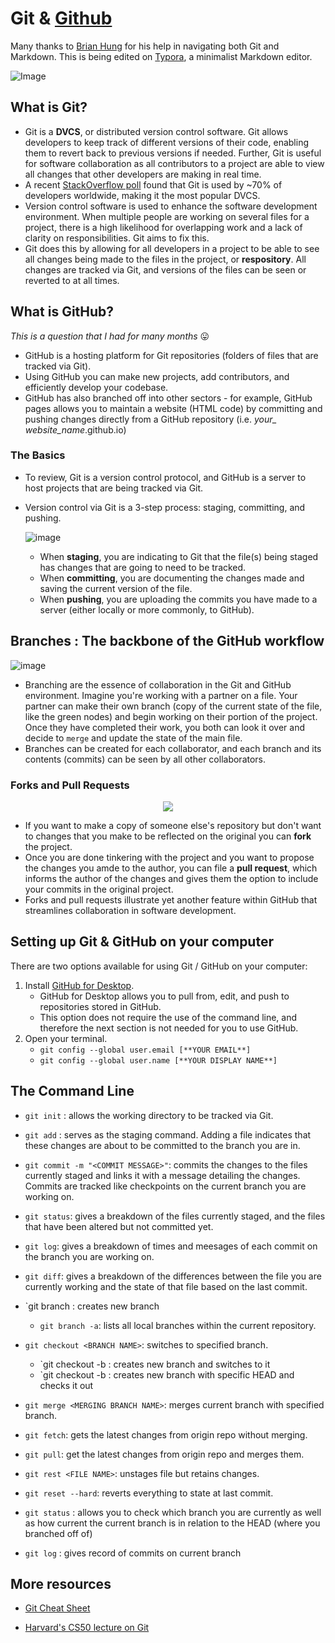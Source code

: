 # Git & [Github](https://github.com) 

Many thanks to [Brian Hung](https://github.com/brianhung) for his help in navigating both Git and Markdown. This is being edited on [Typora](https://typora.io), a minimalist Markdown editor.



![Image](https://spin.atomicobject.com/wp-content/uploads/20171003153036/github-logo.png)



## What is Git?

- Git is a **DVCS**, or distributed version control software. Git allows developers to keep track of different versions of their code, enabling them to revert back to previous versions if needed. Further, Git is useful for software collaboration as all contributors to a project are able to view all changes that other developers are making in real time. 
- A recent [StackOverflow poll](https://insights.stackoverflow.com/survey/2018/) found that Git is used by ~70% of developers worldwide, making it the most popular DVCS. 
- Version control software is used to enhance the software development environment. When multiple people are working on several files for a project, there is a high likelihood for overlapping work and a lack of clarity on responsibilities. Git aims to fix this.
- Git does this by allowing for all developers in a project to be able to see all changes being made to the files in the project, or **respository**. All changes are tracked via Git, and versions of the files can be seen or reverted to at all times.

## What is GitHub?

*This is a question that I had for many months* 😛

- GitHub is a hosting platform for Git repositories (folders of files that are tracked via Git).
- Using GitHub you can make new projects, add contributors, and efficiently develop your codebase.
- GitHub has also branched off into other sectors - for example, GitHub pages allows you to maintain a website (HTML code) by committing and pushing changes directly from a GitHub repository (i.e. *your_ website_name*.github.io)



### The Basics

- To review, Git is a version control protocol, and GitHub is a server to host projects that are being tracked via Git. 

- Version control via Git is a 3-step process: staging,  committing, and pushing. 

  ![image](https://github.com/nkishnani/Notes/blob/master/git_github/git_work_flow.png)



  - When **staging**, you are indicating to Git that the file(s) being staged has changes that are going to need to be tracked. 
  - When **committing**, you are documenting the changes made and saving the current version of the file.
  - When **pushing**, you are uploading the commits you have made to a server (either locally or more commonly, to GitHub).

## Branches : The backbone of the GitHub workflow

![image](https://wac-cdn.atlassian.com/dam/jcr:83323200-3c57-4c29-9b7e-e67e98745427/Branch-1.png?cdnVersion=jw)



- Branching are the essence of collaboration in the Git and GitHub environment. Imagine you're working with a partner on a file. Your partner can make their own branch (copy of the current state of the file, like the green nodes) and begin working on their portion of the project. Once they have completed their work, you both can look it over and decide to `merge`	and update the state of the main file.
- Branches can be created for each collaborator, and each branch and its contents (commits) can be seen by all other collaborators.



### Forks and Pull Requests

<p align="center">
  <img src="https://github-images.s3.amazonaws.com/help/bootcamp/Bootcamp-Fork.png">
</p>

- If you want to make a copy of someone else's repository but don't want to changes that you make to be reflected on the original you can **fork** the project. 
- Once you are done tinkering with the project and you want to propose the changes you amde to the author, you can file a **pull request**, which informs the author of the changes and gives them the option to include your commits in the original project. 
- Forks and pull requests illustrate yet another feature within GitHub that streamlines collaboration in software development. 



## Setting up Git & GitHub on your computer

There are two options available for using Git / GitHub on your computer:

1. Install [GitHub for Desktop](https://desktop.github.com). 
   - GitHub for Desktop allows you to pull from, edit, and push to repositories stored in GitHub. 
   - This option does not require the use of the command line, and therefore the next section is not needed for you to use GitHub.
2. Open your terminal.
   - `git config --global user.email [**YOUR EMAIL**]` 
   - `git config --global user.name [**YOUR DISPLAY NAME**]`

## The Command Line

- `git init` : allows the working directory to be tracked via Git.



- `git add` : serves as the staging command. Adding a file indicates that these changes are about to be committed to the branch you are in.



- `git commit -m "<COMMIT MESSAGE>"`: commits the changes to the files currently staged and links it with a message detailing the changes. Commits are tracked like checkpoints on the current branch you are working on.



- `git status`: gives a breakdown of the files currently staged, and the files that have been altered but not committed yet. 



- `git log`: gives a breakdown of times and meesages of each commit on the branch you are working on.



- `git diff`: gives a breakdown of the differences between the file you are currently working and the state of that file based on the last commit.


- `git branch <NEW BRANCH NAME> : creates new branch 
    - `git branch -a`: lists all local branches within the current repository.

- `git checkout <BRANCH NAME>`: switches to specified branch.

    - `git checkout -b <NEW BRANCH NAME> : creates new branch and switches to it 
    - `git checkout -b <NEW BRANCH NAME> <EXISTING BRANCH NAME> : creates new branch with specific HEAD and checks it out

- `git merge <MERGING BRANCH NAME>`: merges current branch with specified branch.

- `git fetch`: gets the latest changes from origin repo without merging.

- `git pull`: get the latest changes from origin repo and merges them.

- `git rest <FILE NAME>`: unstages file but retains changes.

- `git reset --hard`: reverts everything to state at last commit.

- `git status` : allows you to check which branch you are currently as well as how current the current branch is in relation to the HEAD (where you branched off of)

- `git log` : gives record of commits on current branch

## More resources

- [Git Cheat Sheet ](http://files.zeroturnaround.com/pdf/zt_git_cheat_sheet.pdf)

- [Harvard's CS50 lecture on Git](https://www.youtube.com/watch?v=MJUJ4wbFm_A)
